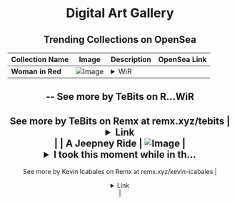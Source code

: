 <div align="center">

# Digital Art Gallery

## Trending Collections on OpenSea

| Collection Name                       | Image                                                                                     | Description                       | OpenSea Link                                                                                          |
|---------------------------------------|-------------------------------------------------------------------------------------------|-----------------------------------|--------------------------------------------------------------------------------------------------------|
| **Woman in Red** | ![Image](https://i.seadn.io/s/raw/files/63dbccdd34c0720218d4a654f58b429b.jpg?w=500&auto=format?w=200&auto=format) | <details><summary>WiR
--
See more by TeBits on R...</summary>WiR
--
See more by TeBits on Remx at remx.xyz/tebits</details> | <details><summary>Link</summary>[Woman in Red](https://opensea.io/collection/woman-in-red-11)</details> |
| **A Jeepney Ride** | ![Image](https://i.seadn.io/s/raw/files/0929ff052329218db363898865317a66.jpg?w=500&auto=format?w=200&auto=format) | <details><summary>I took this moment while in th...</summary>I took this moment while in the passenger seat at Tagaytay, Philippines—a fully-loaded scene inside a jeepney.
--
See more by Kevin Icabales on Remx at remx.xyz/kevin-icabales</details> | <details><summary>Link</summary>[A Jeepney Ride](https://opensea.io/collection/a-jeepney-ride)</details> |

</div>